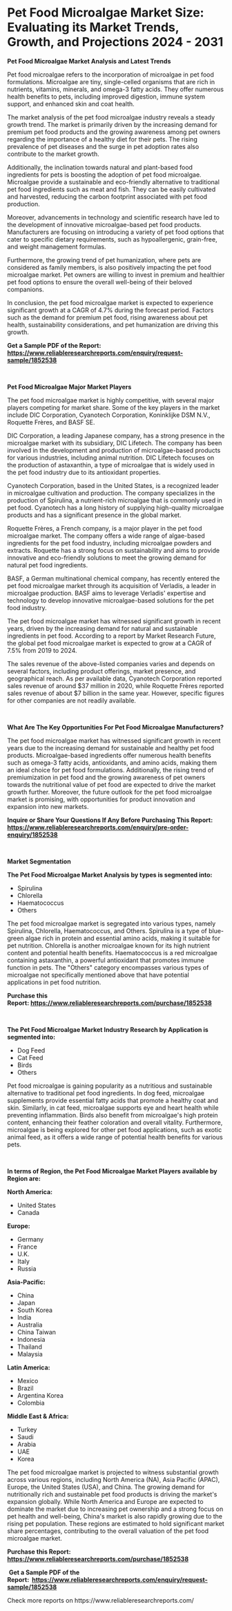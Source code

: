 <p><h1>Pet Food Microalgae Market Size: Evaluating its Market Trends, Growth, and Projections 2024 - 2031</h1></p><p><strong>Pet Food Microalgae Market Analysis and Latest Trends</strong></p>
<p><p>Pet food microalgae refers to the incorporation of microalgae in pet food formulations. Microalgae are tiny, single-celled organisms that are rich in nutrients, vitamins, minerals, and omega-3 fatty acids. They offer numerous health benefits to pets, including improved digestion, immune system support, and enhanced skin and coat health.</p><p>The market analysis of the pet food microalgae industry reveals a steady growth trend. The market is primarily driven by the increasing demand for premium pet food products and the growing awareness among pet owners regarding the importance of a healthy diet for their pets. The rising prevalence of pet diseases and the surge in pet adoption rates also contribute to the market growth.</p><p>Additionally, the inclination towards natural and plant-based food ingredients for pets is boosting the adoption of pet food microalgae. Microalgae provide a sustainable and eco-friendly alternative to traditional pet food ingredients such as meat and fish. They can be easily cultivated and harvested, reducing the carbon footprint associated with pet food production.</p><p>Moreover, advancements in technology and scientific research have led to the development of innovative microalgae-based pet food products. Manufacturers are focusing on introducing a variety of pet food options that cater to specific dietary requirements, such as hypoallergenic, grain-free, and weight management formulas.</p><p>Furthermore, the growing trend of pet humanization, where pets are considered as family members, is also positively impacting the pet food microalgae market. Pet owners are willing to invest in premium and healthier pet food options to ensure the overall well-being of their beloved companions.</p><p>In conclusion, the pet food microalgae market is expected to experience significant growth at a CAGR of 4.7% during the forecast period. Factors such as the demand for premium pet food, rising awareness about pet health, sustainability considerations, and pet humanization are driving this growth.</p></p>
<p><strong>Get a Sample PDF of the Report:&nbsp; <a href="https://www.reliableresearchreports.com/enquiry/request-sample/1852538">https://www.reliableresearchreports.com/enquiry/request-sample/1852538</a></strong></p>
<p>&nbsp;</p>
<p><strong>Pet Food Microalgae Major Market Players</strong></p>
<p><p>The pet food microalgae market is highly competitive, with several major players competing for market share. Some of the key players in the market include DIC Corporation, Cyanotech Corporation, Koninklijke DSM N.V., Roquette Frères, and BASF SE. </p><p>DIC Corporation, a leading Japanese company, has a strong presence in the microalgae market with its subsidiary, DIC Lifetech. The company has been involved in the development and production of microalgae-based products for various industries, including animal nutrition. DIC Lifetech focuses on the production of astaxanthin, a type of microalgae that is widely used in the pet food industry due to its antioxidant properties.</p><p>Cyanotech Corporation, based in the United States, is a recognized leader in microalgae cultivation and production. The company specializes in the production of Spirulina, a nutrient-rich microalgae that is commonly used in pet food. Cyanotech has a long history of supplying high-quality microalgae products and has a significant presence in the global market.</p><p>Roquette Frères, a French company, is a major player in the pet food microalgae market. The company offers a wide range of algae-based ingredients for the pet food industry, including microalgae powders and extracts. Roquette has a strong focus on sustainability and aims to provide innovative and eco-friendly solutions to meet the growing demand for natural pet food ingredients.</p><p>BASF, a German multinational chemical company, has recently entered the pet food microalgae market through its acquisition of Verladis, a leader in microalgae production. BASF aims to leverage Verladis' expertise and technology to develop innovative microalgae-based solutions for the pet food industry.</p><p>The pet food microalgae market has witnessed significant growth in recent years, driven by the increasing demand for natural and sustainable ingredients in pet food. According to a report by Market Research Future, the global pet food microalgae market is expected to grow at a CAGR of 7.5% from 2019 to 2024.</p><p>The sales revenue of the above-listed companies varies and depends on several factors, including product offerings, market presence, and geographical reach. As per available data, Cyanotech Corporation reported sales revenue of around $37 million in 2020, while Roquette Frères reported sales revenue of about $7 billion in the same year. However, specific figures for other companies are not readily available.</p></p>
<p>&nbsp;</p>
<p><strong>What Are The Key Opportunities For Pet Food Microalgae Manufacturers?</strong></p>
<p><p>The pet food microalgae market has witnessed significant growth in recent years due to the increasing demand for sustainable and healthy pet food products. Microalgae-based ingredients offer numerous health benefits such as omega-3 fatty acids, antioxidants, and amino acids, making them an ideal choice for pet food formulations. Additionally, the rising trend of premiumization in pet food and the growing awareness of pet owners towards the nutritional value of pet food are expected to drive the market growth further. Moreover, the future outlook for the pet food microalgae market is promising, with opportunities for product innovation and expansion into new markets.</p></p>
<p><strong>Inquire or Share Your Questions If Any Before Purchasing This Report: <a href="https://www.reliableresearchreports.com/enquiry/pre-order-enquiry/1852538">https://www.reliableresearchreports.com/enquiry/pre-order-enquiry/1852538</a></strong></p>
<p>&nbsp;</p>
<p><strong>Market Segmentation</strong></p>
<p><strong>The Pet Food Microalgae Market Analysis by types is segmented into:</strong></p>
<p><ul><li>Spirulina</li><li>Chlorella</li><li>Haematococcus</li><li>Others</li></ul></p>
<p><p>The pet food microalgae market is segregated into various types, namely Spirulina, Chlorella, Haematococcus, and Others. Spirulina is a type of blue-green algae rich in protein and essential amino acids, making it suitable for pet nutrition. Chlorella is another microalgae known for its high nutrient content and potential health benefits. Haematococcus is a red microalgae containing astaxanthin, a powerful antioxidant that promotes immune function in pets. The "Others" category encompasses various types of microalgae not specifically mentioned above that have potential applications in pet food nutrition.</p></p>
<p><strong>Purchase this Report:&nbsp;<a href="https://www.reliableresearchreports.com/purchase/1852538">https://www.reliableresearchreports.com/purchase/1852538</a></strong></p>
<p>&nbsp;</p>
<p><strong>The Pet Food Microalgae Market Industry Research by Application is segmented into:</strong></p>
<p><ul><li>Dog Feed</li><li>Cat Feed</li><li>Birds</li><li>Others</li></ul></p>
<p><p>Pet food microalgae is gaining popularity as a nutritious and sustainable alternative to traditional pet food ingredients. In dog feed, microalgae supplements provide essential fatty acids that promote a healthy coat and skin. Similarly, in cat feed, microalgae supports eye and heart health while preventing inflammation. Birds also benefit from microalgae's high protein content, enhancing their feather coloration and overall vitality. Furthermore, microalgae is being explored for other pet food applications, such as exotic animal feed, as it offers a wide range of potential health benefits for various pets.</p></p>
<p>&nbsp;</p>
<p><strong>In terms of Region, the Pet Food Microalgae Market Players available by Region are:</strong></p>
<p>
    <p> <strong> North America: </strong>
        <ul>
            <li>United States</li>
            <li>Canada</li>
        </ul>
        </p> 
    <p> <strong> Europe: </strong>
        <ul>
            <li>Germany</li>
            <li>France</li>
            <li>U.K.</li>
            <li>Italy</li>
            <li>Russia</li>
        </ul>
        </p> 
    <p> <strong> Asia-Pacific: </strong>
        <ul>
            <li>China</li>
            <li>Japan</li>
            <li>South Korea</li>
            <li>India</li>
            <li>Australia</li>
            <li>China Taiwan</li>
            <li>Indonesia</li>
            <li>Thailand</li>
            <li>Malaysia</li>
        </ul>
        </p> 
    <p> <strong> Latin America: </strong>
        <ul>
            <li>Mexico</li>
            <li>Brazil</li>
            <li>Argentina Korea</li>
            <li>Colombia</li>
        </ul>
        </p> 
    <p> <strong> Middle East & Africa: </strong>
        <ul>
            <li>Turkey</li>
            <li>Saudi</li>
            <li>Arabia</li>
            <li>UAE</li>
            <li>Korea</li>
        </ul>
    </p>
    </p>
<p><p>The pet food microalgae market is projected to witness substantial growth across various regions, including North America (NA), Asia Pacific (APAC), Europe, the United States (USA), and China. The growing demand for nutritionally rich and sustainable pet food products is driving the market's expansion globally. While North America and Europe are expected to dominate the market due to increasing pet ownership and a strong focus on pet health and well-being, China's market is also rapidly growing due to the rising pet population. These regions are estimated to hold significant market share percentages, contributing to the overall valuation of the pet food microalgae market.</p></p>
<p><strong>Purchase this Report: <a href="https://www.reliableresearchreports.com/purchase/1852538">https://www.reliableresearchreports.com/purchase/1852538</a></strong></p>
<p>&nbsp;<strong>Get a Sample PDF of the Report:&nbsp;&nbsp;<a href="https://www.reliableresearchreports.com/enquiry/request-sample/1852538">https://www.reliableresearchreports.com/enquiry/request-sample/1852538</a></strong></p>
<p><strong></strong></p>
<p>Check more reports on https://www.reliableresearchreports.com/</p>